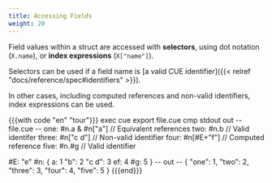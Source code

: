 ```yaml
---
title: Accessing Fields
weight: 20
---
```


Field values within a struct are accessed with **selectors**,
using dot notation (`X.name`), or **index expressions** (`X["name"]`).

Selectors can be used if a field name is
[a valid CUE identifier]({{< relref "docs/reference/spec#identifiers" >}}).

In other cases, including computed references and non-valid identifiers,
index expressions can be used.

<!--more-->

{{{with code "en" "tour"}}}
exec cue export file.cue
cmp stdout out
-- file.cue --
one:   #n.a & #n["a"] // Equivalent references
two:   #n.b           // Valid identifer
three: #n["c d"]      // Non-valid identifier
four:  #n[#E+"f"]     // Computed reference
five:  #n.#g          // Valid identifier

#E: "e"
#n: {
	a:     1
	"b":   2
	"c d": 3
	ef:    4
	#g:    5
}
-- out --
{
    "one": 1,
    "two": 2,
    "three": 3,
    "four": 4,
    "five": 5
}
{{{end}}}
